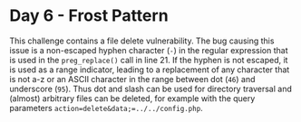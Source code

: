 # Day 6 - Frost Pattern

This challenge contains a file delete vulnerability. The bug causing
this issue is a non-escaped hyphen character (`-`) in the regular
expression that is used in the `preg_replace()` call in line 21. If the
hyphen is not escaped, it is used as a range indicator, leading to a
replacement of any character that is not a-z or an ASCII character in
the range between dot (`46`) and underscore (`95`). Thus dot and slash
can be used for directory traversal and (almost) arbitrary files can be
deleted, for example with the query parameters
`action=delete&data;=../../config.php`.
